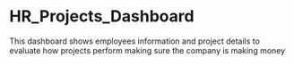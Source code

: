 # HR_Projects_Dashboard
This dashboard shows employees information and project details to evaluate how projects perform making sure the company is making money 

